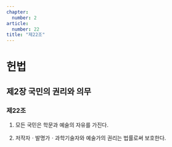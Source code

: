 ```yaml
---
chapter:
  number: 2
article:
  number: 22
title: "제22조"
---
```

# 헌법

## 제2장 국민의 권리와 의무

### 제22조

1. 모든 국민은 학문과 예술의 자유를 가진다.

2. 저작자ㆍ발명가ㆍ과학기술자와 예술가의 권리는 법률로써 보호한다. 
